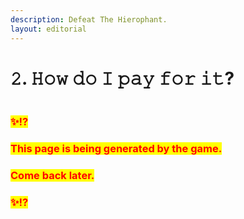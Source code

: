 ```yaml
---
description: Defeat The Hierophant.
layout: editorial
---
```


# 𝟸. 𝙷𝚘𝚠 𝚍𝚘 𝙸 𝚙𝚊𝚢 𝚏𝚘𝚛 𝚒𝚝?

<figure><img src="../../../../../../.gitbook/assets/pexels-btgl-♡-17558823.jpg" alt=""><figcaption></figcaption></figure>

### <mark style="color:red;">✨⁉️</mark>&#x20;

### <mark style="color:red;">This page is being generated by the game.</mark>&#x20;

### <mark style="color:red;">Come back later.</mark>

### <mark style="color:red;">✨⁉️</mark>
